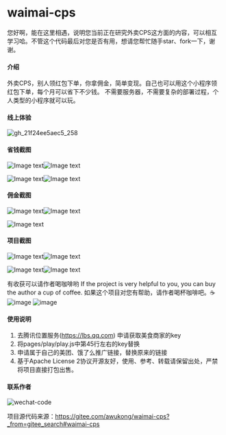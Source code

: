 # waimai-cps
您好啊，能在这里相遇，说明您当前正在研究外卖CPS这方面的内容，可以相互学习哈。不管这个代码最后对您是否有用，想请您帮忙随手star、fork一下，谢谢。
#### 介绍
外卖CPS，别人领红包下单，你拿佣金，简单变现。自己也可以用这个小程序领红包下单，每个月可以省下不少钱。
不需要服务器，不需要复杂的部署过程，个人类型的小程序就可以玩。

#### 线上体验
![gh_21f24ee5aec5_258](https://user-images.githubusercontent.com/55384355/124375402-98d1dd00-dcd4-11eb-93b8-1cb24080cb77.jpg)


#### 省钱截图
![Image text](https://img-blog.csdnimg.cn/20210605225719688.png)![Image text](https://img-blog.csdnimg.cn/20210605225802128.png)

![Image text](https://img-blog.csdnimg.cn/20210605225933225.png)![Image text](https://img-blog.csdnimg.cn/20210605230013173.png)

#### 佣金截图
![Image text](https://img-blog.csdnimg.cn/20210605230239366.png)![Image text](https://img-blog.csdnimg.cn/20210605230318618.png)

![Image text](https://img-blog.csdnimg.cn/20210605230333347.png)


#### 项目截图

![Image text](https://img-blog.csdnimg.cn/20210605223034228.png)![Image text](https://img-blog.csdnimg.cn/20210605223311779.png)

![Image text](https://img-blog.csdnimg.cn/20210605223559673.png)![Image text](https://img-blog.csdnimg.cn/20210605223705194.png)

有收获可以请作者喝咖啡哟
If the project is very helpful to you, you can buy the author a cup of coffee. 如果这个项目对您有帮助，请作者喝杯咖啡吧。☕
![image](https://user-images.githubusercontent.com/55384355/124375673-fb77a880-dcd5-11eb-82e1-9ee6f9c7d1f0.png)
![image](https://user-images.githubusercontent.com/55384355/124375686-0fbba580-dcd6-11eb-97d9-98cf3d30037e.png)


#### 使用说明

1.  去腾讯位置服务(https://lbs.qq.com)
申请获取美食商家的key
2.  将pages/play/play.js中第45行左右的key替换
3.  申请属于自己的美团、饿了么推广链接，替换原来的链接  
4.  基于Apache License 2协议开源友好，使用、参考、转载请保留出处，严禁将项目直接打包出售。



#### 联系作者

![wechat-code](https://user-images.githubusercontent.com/55384355/124375379-75a72d80-dcd4-11eb-909a-92bccedf6f96.jpg)


项目源代码来源：https://gitee.com/awukong/waimai-cps?_from=gitee_search#waimai-cps

